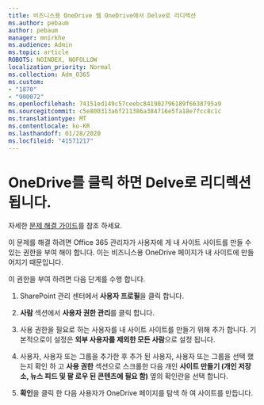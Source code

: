 ```yaml
---
title: 비즈니스용 OneDrive 웹 OneDrive에서 Delve로 리디렉션
ms.author: pebaum
author: pebaum
manager: mnirkhe
ms.audience: Admin
ms.topic: article
ROBOTS: NOINDEX, NOFOLLOW
localization_priority: Normal
ms.collection: Adm_O365
ms.custom:
- "1870"
- "900072"
ms.openlocfilehash: 74151ed149c57ceebc841902796189f6638795a9
ms.sourcegitcommit: c5e800313a6f211386a384716e5fa18e7fcc8c1c
ms.translationtype: MT
ms.contentlocale: ko-KR
ms.lasthandoff: 01/28/2020
ms.locfileid: "41571217"
---
```

# <a name="redirected-to-delve-after-you-click-onedrive"></a>OneDrive를 클릭 하면 Delve로 리디렉션됩니다.

자세한 [문제 해결 가이드](https://docs.microsoft.com/sharepoint/support/sites/troubleshooting-guide-for-sites-stopped-at-provisioning)를 참조 하세요.

이 문제를 해결 하려면 Office 365 관리자가 사용자에 게 내 사이트 사이트를 만들 수 있는 권한을 부여 해야 합니다. 이는 비즈니스용 OneDrive 페이지가 내 사이트에 만들어지기 때문입니다.

이 권한을 부여 하려면 다음 단계를 수행 합니다.

1. SharePoint 관리 센터에서 **사용자 프로필**을 클릭 합니다.

2. **사람** 섹션에서 **사용자 권한 관리**를 클릭 합니다.

3. 사용 권한을 필요로 하는 사용자를 내 사이트 사이트를 만들기 위해 추가 합니다. 기본적으로이 설정은 **외부 사용자를 제외한 모든 사람**으로 설정 됩니다.

4. 사용자, 사용자 또는 그룹을 추가한 후 추가 된 사용자, 사용자 또는 그룹을 선택 했는지 확인 하 고 **사용 권한** 섹션으로 스크롤한 다음 개인 **사이트 만들기 (개인 저장소, 뉴스 피드 및 팔 로우 된 콘텐츠에 필요 함)** 옆의 확인란을 선택 합니다.

5. **확인**을 클릭 한 다음 사용자가 OneDrive 페이지를 탐색 하 여 사이트를 만듭니다.
